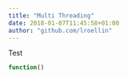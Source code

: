 ```yaml
---
title: "Multi Threading"
date: 2018-01-07T11:45:58+01:00
author: "github.com/lroellin"
---
```

Test


```js
function()
```